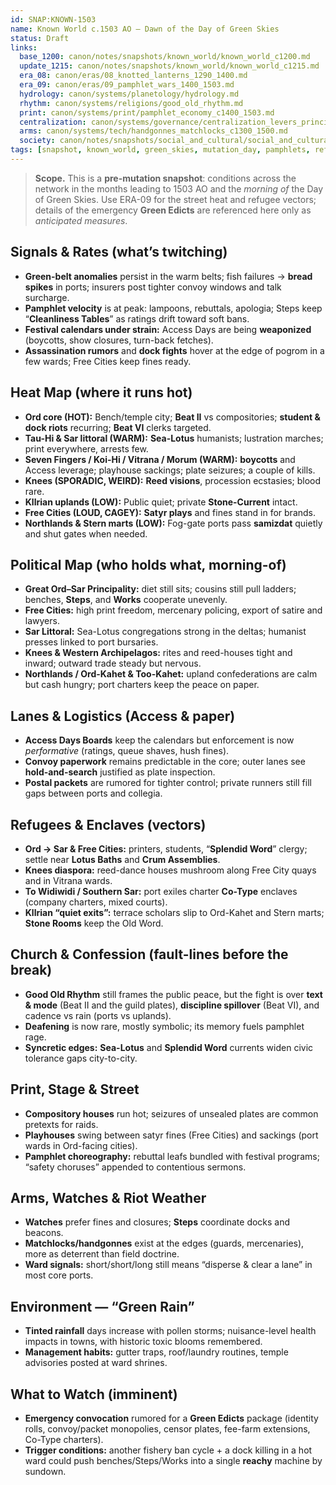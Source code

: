 ```yaml
---
id: SNAP:KNOWN-1503
name: Known World c.1503 AO — Dawn of the Day of Green Skies
status: Draft
links:
  base_1200: canon/notes/snapshots/known_world/known_world_c1200.md
  update_1215: canon/notes/snapshots/known_world/known_world_c1215.md
  era_08: canon/eras/08_knotted_lanterns_1290_1400.md
  era_09: canon/eras/09_pamphlet_wars_1400_1503.md
  hydrology: canon/systems/planetology/hydrology.md
  rhythm: canon/systems/religions/good_old_rhythm.md
  print: canon/systems/print/pamphlet_economy_c1400_1503.md
  centralization: canon/systems/governance/centralization_levers_principality_c1400_1550.md
  arms: canon/systems/tech/handgonnes_matchlocks_c1300_1500.md
  society: canon/notes/snapshots/social_and_cultural/social_and_cultural_c1503.md
tags: [snapshot, known_world, green_skies, mutation_day, pamphlets, refugees, centralization]
---
```


> **Scope.** This is a **pre-mutation snapshot**: conditions across the network in the months leading to 1503 AO and the *morning of* the Day of Green Skies. Use ERA-09 for the street heat and refugee vectors; details of the emergency **Green Edicts** are referenced here only as *anticipated measures*.

## Signals & Rates (what’s twitching)
- **Green-belt anomalies** persist in the warm belts; fish failures → **bread spikes** in ports; insurers post tighter convoy windows and talk surcharge.  
- **Pamphlet velocity** is at peak: lampoons, rebuttals, apologia; Steps keep “**Cleanliness Tables**” as ratings drift toward soft bans.  
- **Festival calendars under strain:** Access Days are being **weaponized** (boycotts, show closures, turn-back fetches).  
- **Assassination rumors** and **dock fights** hover at the edge of pogrom in a few wards; Free Cities keep fines ready.

## Heat Map (where it runs hot)
- **Ord core (HOT):** Bench/temple city; **Beat II** vs compositories; **student & dock riots** recurring; **Beat VI** clerks targeted.  
- **Tau-Hi & Sar littoral (WARM):** **Sea-Lotus** humanists; lustration marches; print everywhere, arrests few.  
- **Seven Fingers / Koi-Hi / Vitrana / Morum (WARM):** **boycotts** and Access leverage; playhouse sackings; plate seizures; a couple of kills.  
- **Knees (SPORADIC, WEIRD):** **Reed visions**, procession ecstasies; blood rare.  
- **Kllrian uplands (LOW):** Public quiet; private **Stone-Current** intact.  
- **Free Cities (LOUD, CAGEY):** **Satyr plays** and fines stand in for brands.  
- **Northlands & Stern marts (LOW):** Fog-gate ports pass **samizdat** quietly and shut gates when needed.

## Political Map (who holds what, morning-of)
- **Great Ord–Sar Principality:** diet still sits; cousins still pull ladders; benches, **Steps**, and **Works** cooperate unevenly.  
- **Free Cities:** high print freedom, mercenary policing, export of satire and lawyers.  
- **Sar Littoral:** Sea-Lotus congregations strong in the deltas; humanist presses linked to port bursaries.  
- **Knees & Western Archipelagos:** rites and reed-houses tight and inward; outward trade steady but nervous.  
- **Northlands / Ord-Kahet & Too-Kahet:** upland confederations are calm but cash hungry; port charters keep the peace on paper.

## Lanes & Logistics (Access & paper)
- **Access Days Boards** keep the calendars but enforcement is now *performative* (ratings, queue shaves, hush fines).  
- **Convoy paperwork** remains predictable in the core; outer lanes see **hold-and-search** justified as plate inspection.  
- **Postal packets** are rumored for tighter control; private runners still fill gaps between ports and collegia.

## Refugees & Enclaves (vectors)
- **Ord → Sar & Free Cities:** printers, students, “**Splendid Word**” clergy; settle near **Lotus Baths** and **Crum Assemblies**.  
- **Knees diaspora:** reed-dance houses mushroom along Free City quays and in Vitrana wards.  
- **To Widiwidi / Southern Sar:** port exiles charter **Co-Type** enclaves (company charters, mixed courts).  
- **Kllrian “quiet exits”:** terrace scholars slip to Ord-Kahet and Stern marts; **Stone Rooms** keep the Old Word.

## Church & Confession (fault-lines before the break)
- **Good Old Rhythm** still frames the public peace, but the fight is over **text & mode** (Beat II and the guild plates), **discipline spillover** (Beat VI), and cadence vs rain (ports vs uplands).  
- **Deafening** is now rare, mostly symbolic; its memory fuels pamphlet rage.  
- **Syncretic edges:** **Sea-Lotus** and **Splendid Word** currents widen civic tolerance gaps city-to-city.

## Print, Stage & Street
- **Compository houses** run hot; seizures of unsealed plates are common pretexts for raids.  
- **Playhouses** swing between satyr fines (Free Cities) and sackings (port wards in Ord-facing cities).  
- **Pamphlet choreography:** rebuttal leafs bundled with festival programs; “safety choruses” appended to contentious sermons.

## Arms, Watches & Riot Weather
- **Watches** prefer fines and closures; **Steps** coordinate docks and beacons.  
- **Matchlocks/handgonnes** exist at the edges (guards, mercenaries), more as deterrent than field doctrine.  
- **Ward signals:** short/short/long still means “disperse & clear a lane” in most core ports.

## Environment — “Green Rain”
- **Tinted rainfall** days increase with pollen storms; nuisance-level health impacts in towns, with historic toxic blooms remembered.  
- **Management habits:** gutter traps, roof/laundry routines, temple advisories posted at ward shrines.


## What to Watch (imminent)
- **Emergency convocation** rumored for a **Green Edicts** package (identity rolls, convoy/packet monopolies, censor plates, fee-farm extensions, Co-Type charters).  
- **Trigger conditions:** another fishery ban cycle + a dock killing in a hot ward could push benches/Steps/Works into a single **reachy** machine by sundown.

